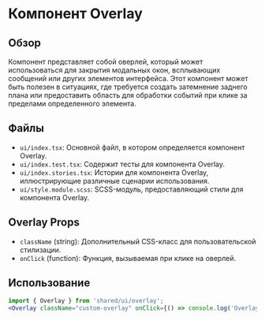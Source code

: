 # Компонент Overlay

## Обзор
Компонент представляет собой оверлей, который может использоваться для закрытия модальных окон, всплывающих сообщений или других элементов интерфейса. Этот компонент может быть полезен в ситуациях, где требуется создать затемнение заднего плана или предоставить область для обработки событий при клике за пределами определенного элемента.

## Файлы
- `ui/index.tsx`: Основной файл, в котором определяется компонент Overlay.
- `ui/index.test.tsx`: Содержит тесты для компонента Overlay.
- `ui/index.stories.tsx`: Истории для компонента Overlay, иллюстрирующие различные сценарии использования.
- `ui/style.module.scss`: SCSS-модуль, предоставляющий стили для компонента Overlay.

## Overlay Props
- `className` (string): Дополнительный CSS-класс для пользовательской стилизации.
- `onClick` (function): Функция, вызываемая при клике на оверлей.

## Использование
```jsx
import { Overlay } from 'shared/ui/overlay';
<Overlay className="custom-overlay" onClick={() => console.log('Overlay clicked')} />
```